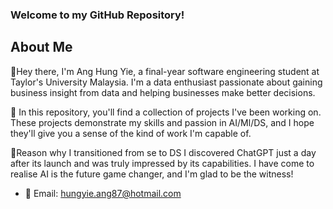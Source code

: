 ### Welcome to my GitHub Repository! 

## About Me
👋Hey there, I'm Ang Hung Yie, a final-year software engineering student at Taylor's University Malaysia. I'm a data enthusiast passionate about gaining business insight from data and helping businesses make better decisions.

🚀 In this repository, you'll find a collection of projects I've been working on. These projects demonstrate my skills and passion in AI/Ml/DS, and I hope they'll give you a sense of the kind of work I'm capable of.

💭Reason why I transitioned from se to DS
I discovered ChatGPT just a day after its launch and was truly impressed by its capabilities. I have come to realise AI is the future game changer, and I'm glad to be the witness!

- 📧 Email: hungyie.ang87@hotmail.com



